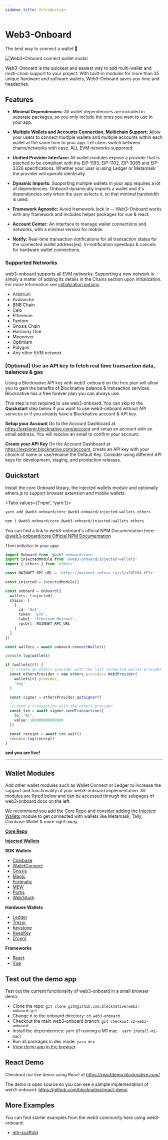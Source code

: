 ```yaml
---
sidebar_title: Introduction
---
```


<script>
  import walletModal from '$lib/assets/connect-modal.svg'
</script>

# Web3-Onboard

The best way to connect a wallet 🚀

<img src="{walletModal}" alt="Web3-Onboard connect wallet modal"/>

Web3-Onboard is the quickest and easiest way to add multi-wallet and multi-chain support to your project. With built-in modules for more than 35 unique hardware and software wallets, Web3-Onboard saves you time and headaches.

## Features

- **Minimal Dependencies:** All wallet dependencies are included in separate packages, so you only include the ones you want to use in your app.

- **Multiple Wallets and Accounts Connection, Multichain Support:** Allow your users to connect multiple wallets and multiple accounts within each wallet at the same time to your app. Let users switch between chains/networks with ease. ALL EVM networks supported.

- **Unified Provider Interface:** All wallet modules expose a provider that is patched to be compliant with the EIP-1193, EIP-1102, EIP-3085 and EIP-3326 specifications. Whether your user is using Ledger or Metamask the provider will operate identically.

- **Dynamic Imports:** Supporting multiple wallets in your app requires a lot of dependencies. Onboard dynamically imports a wallet
and it's dependencies only when the user selects it, so that minimal bandwidth is used.

- **Framework Agnostic:** Avoid framework lock in -- Web3-Onboard works with any framework and includes helper packages for vue & react.

- **Account Center:** An interface to manage wallet connections and networks, with a minimal version for mobile

- **Notify:** Real-time transaction notifications for all transaction states for the connected wallet address(es). In-notification speedups & cancels for hardware wallet connections.

### Supported Networks

web3-onboard supports all EVM networks. Supporting a new network is simply a matter of adding its details in the Chains section upon initialization. For more information see [initialization options](https://onboard.blocknative.com/docs/packages/core#options).
- Arbitrum
- Avalanche
- BNB Chain
- Celo
- Ethereum
- Fantom
- Gnosis Chain
- Harmony One
- Moonriver
- Optimism
- Polygon
- Any other EVM network

### [Optional] Use an API key to fetch real time transaction data, balances & gas
Using a Blocknative API key with web3-onboard on the free plan will allow you to gain the benefits of Blocknative balance & transaction services. Blocknative has a free forever plan you can always use.

This step is not required to use web3-onboard. You can skip to the **Quickstart** step below if you want to use web3-onboard without API services or if you already have a Blocknative account & API key.

**Setup your Account**
Go to the Account Dashboard at https://explorer.blocknative.com/account and setup an account with an email address. You will receive an email to confirm your account.

**Create your API Key**
On the Account Dashboard at https://explorer.blocknative.com/account, create an API key with your choice of name or use/rename the Default Key. Consider using different API keys for development, staging, and production releases.

## Quickstart

Install the core Onboard library, the injected wallets module and optionally ethers.js to support browser extension and mobile wallets:

<Tabs values={['npm', 'yarn']}>
<TabPanel value="yarn">

```sh copy
yarn add @web3-onboard/core @web3-onboard/injected-wallets ethers
```

  </TabPanel>
  <TabPanel value="npm">

```sh copy
npm i @web3-onboard/core @web3-onboard/injected-wallets ethers
```

  </TabPanel>
</Tabs>

You can find a link to web3-onboard's official NPM Documentation here: [@web3-onboard/core Official NPM Documentation](https://www.npmjs.com/package/@web3-onboard/core)

Then initialize in your app:
```ts
import Onboard from '@web3-onboard/core'
import injectedModule from '@web3-onboard/injected-wallets'
import { ethers } from 'ethers'

const MAINNET_RPC_URL = 'https://mainnet.infura.io/v3/<INFURA_KEY>'

const injected = injectedModule()

const onboard = Onboard({
  wallets: [injected],
  chains: [
    {
      id: '0x1',
      token: 'ETH',
      label: 'Ethereum Mainnet',
      rpcUrl: MAINNET_RPC_URL
    }
  ]
})

const wallets = await onboard.connectWallet()

console.log(wallets)

if (wallets[0]) {
  // create an ethers provider with the last connected wallet provider
  const ethersProvider = new ethers.providers.Web3Provider(
    wallets[0].provider,
    'any'
  )

  const signer = ethersProvider.getSigner()

  // send a transaction with the ethers provider
  const txn = await signer.sendTransaction({
    to: '0x',
    value: 100000000000000
  })

  const receipt = await txn.wait()
  console.log(receipt)
}
```
**and you are live!**

---

## Wallet Modules
Add other wallet modules such as Wallet Connect or Ledger to increase the support and functionality of your web3-onboard implementation. All modules are listed below and can be accessed through the subpages of web3-onboard docs on the left.

We recommend you add the [Core Repo](https://onboard.blocknative.com/docs/packages/core#install) and consider adding the [Injected Wallets](https://onboard.blocknative.com/docs/packages/injected#install) module to get connected with wallets like Metamask, Tally, Coinbase Wallet & more right away.

[**Core Repo**](https://onboard.blocknative.com/docs/packages/core#install)

[**Injected Wallets**](https://onboard.blocknative.com/docs/packages/injected#install)

**SDK Wallets**

- [Coinbase](https://onboard.blocknative.com/docs/packages/coinbase#install)
- [WalletConnect](https://onboard.blocknative.com/docs/packages/walletconnect#install)
- [Gnosis](https://onboard.blocknative.com/docs/packages/gnosis#install)
- [Magic](https://onboard.blocknative.com/docs/packages/magic#login-options)
- [Fortmatic](https://onboard.blocknative.com/docs/packages/formatic#install)
- [MEW](https://onboard.blocknative.com/docs/packages/mew#install)
- [Portis](https://onboard.blocknative.com/docs/packages/portis#install)
- [Web3Auth](https://onboard.blocknative.com/docs/packages/web3auth#install)

**Hardware Wallets**

- [Ledger](https://onboard.blocknative.com/docs/packages/ledger#install)
- [Trezor](https://onboard.blocknative.com/docs/packages/trezor#install)
- [Keystone](https://onboard.blocknative.com/docs/packages/keystone#install)
- [KeepKey](https://onboard.blocknative.com/docs/packages/keepkey#install)
- [D'cent](https://onboard.blocknative.com/docs/packages/dcent#wallet-module-for-connecting-d-cent-hardware-wallets-to-web3-onboard)

**Frameworks**

- [React](https://onboard.blocknative.com/docs/packages/react#quickstart-with-injected-wallets-and-ethers-provider)
- [Vue](https://onboard.blocknative.com/docs/packages/vue#install)

## Test out the demo app

Test out the current functionality of web3-onboard in a small browser demo:

- Clone the repo: `git clone git@github.com:blocknative/web3-onboard.git`
- Change it to the onboard directory: `cd web3-onboard`
- Checkout the main web3-onboard branch: `git checkout v2-web3-onboard`
- Install the dependencies: `yarn` (if running a M1 mac - `yarn install-m1-mac`)
- Run all packages in dev mode: `yarn dev`
- [View demo app in the browser](http://localhost:8080/)

## React Demo

Checkout our live demo using React at https://reactdemo.blocknative.com/

The demo is open source so you can see a sample implementation of web3-onboard: https://github.com/blocknative/react-demo

## More Examples

You can find starter examples from the web3 community here using web3-onboard:

- [eth-scaffold](https://github.com/scaffold-eth/scaffold-eth-examples/tree/bnc-onboard)
